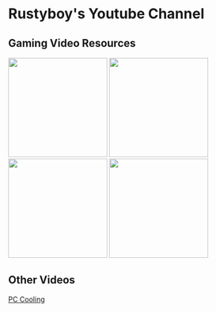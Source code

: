 # Rustyboy's Youtube Channel

## Gaming Video Resources

<a href="cyberpunk-2077\README.md"><img src="https://github.com/Rustyb0y/youtube/blob/master/cyberpunk-2077/cover.jpg" height="200px"></img></a>
<a href="it-takes-two\README.md"><img src="https://github.com/Rustyb0y/youtube/blob/master/it-takes-two/cover.jpg" height="200px"></img></a>
<a href="mafia_de\README.md"><img src="https://github.com/Rustyb0y/youtube/blob/master/mafia_de/cover.jpg" height="200px"></img></a>
<a href="return-to-monkey-island\README.md"><img src="https://github.com/Rustyb0y/youtube/blob/master/return-to-monkey-island/cover.jpg" height="200px"></img></a>

## Other Videos

<a href="pc-cooling\README.md">PC Cooling</a>

